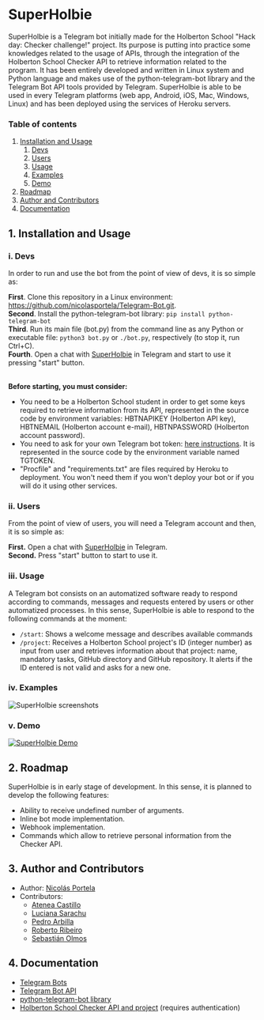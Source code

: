 # SuperHolbie

SuperHolbie is a Telegram bot initially made for the Holberton School "Hack day: Checker challenge!" project. Its purpose is putting into practice some knowledges related to the usage of APIs, through the integration of the Holberton School Checker API to retrieve information related to the program.
It has been entirely developed and written in Linux system and Python language and makes use of the python-telegram-bot library and the Telegram Bot API tools provided by Telegram. SuperHolbie is able to be used in every Telegram platforms (web app, Android, iOS, Mac, Windows, Linux) and has been deployed using the services of Heroku servers.

### Table of contents
1. [Installation and Usage](#1)
   1. [Devs](#11)
   2. [Users](#12)
   3. [Usage](#13)
   4. [Examples](#14)
   5. [Demo](#15)
2. [Roadmap](#2)
3. [Author and Contributors](#3)
4. [Documentation](#4)

## 1. Installation and Usage <a name="1"></a>

### i. Devs <a name="11"></a>
In order to run and use the bot from the point of view of devs, it is so simple as:

**First**. Clone this repository in a Linux environment: https://github.com/nicolasportela/Telegram-Bot.git. \
**Second**. Install the python-telegram-bot library: `pip install python-telegram-bot`\
**Third**. Run its main file (bot\.py) from the command line as any Python or executable file: `python3 bot.py` or `./bot.py`, respectively (to stop it, run Ctrl+C).\
**Fourth**. Open a chat with [SuperHolbie](http://t.me/SuperHolbieBot) in Telegram and start to use it pressing "start" button.

\
**Before starting, you must consider:** 
* You need to be a Holberton School student in order to get some keys required to retrieve information from its API, represented in the source code by environment variables: HBTNAPIKEY (Holberton API key), HBTNEMAIL (Holberton account e-mail), HBTNPASSWORD (Holberton account password).
* You need to ask for your own Telegram bot token: [here instructions](https://core.telegram.org/bots#creating-a-new-bot). It is represented in the source code by the environment variable named TGTOKEN.
* "Procfile" and "requirements.txt" are files required by Heroku to deployment. You won't need them if you won't deploy your bot or if you will do it using other services.

### ii. Users <a name="12"></a>
From the point of view of users, you will need a Telegram account and then, it is so simple as:

**First.** Open a chat with [SuperHolbie](http://t.me/SuperHolbieBot) in Telegram.\
**Second.** Press "start" button to start to use it.

### iii. Usage <a name="13"></a>
A Telegram bot consists on an automatized software ready to respond according to commands, messages and requests entered by users or other automatized processes. In this sense, SuperHolbie is able to respond to the following commands at the moment:

* `/start`: Shows a welcome message and describes available commands
* `/project`: Receives a Holberton School project's ID (integer number) as input from user and retrieves information about that project: name, mandatory tasks, GitHub directory and GitHub repository. It alerts if the ID entered is not valid and asks for a new one.

### iv. Examples <a name="14"></a>

![SuperHolbie screenshots](https://lh3.googleusercontent.com/pw/ACtC-3csAW175HlvTRJxOV3MFyRZmHWE-m06jhX3HBaf54IV49T92fWMnPui4TK5ysvJ0G3x9p3wmyxnZAJgJjQKQBnVUsOphqpfU_YsGl_eqcJwoXVndii7V_KqGmVdyUGYRSxiF8gWACsvNt7JfixQk9_1=w1154-h923-no?authuser=0)

### v. Demo <a name="15"></a>

[![SuperHolbie Demo](https://lh3.googleusercontent.com/mLLtZqMp4XGwwI0yC1vyF-EAcJUAT_mkvM-Cy_fpBU-IZMyVVL7SzSESEsQUj5PR5O9uyZxa2dfYJMlebaif8CHzwW9ERRpF04ImwzBJh4hqVEK9xQrNKFkjiGN4tQog6h3d6uc1CNRO3_G1x5Zimp8Knwx5VVPCZzowbxBDCLoqEyToXF8ttRzYlzdg009Fvk032eOFqVI43GP0FE527Vk2HEWlAE6-p1YuTFj4IXxKcvgJa6DGsiyt8X34r_BnD8H2Gwzj9boIp3TZz5iNSmpoBENt9MjiF5iJxilqbgqDm1mo3IxDZZIhBe_CaeiTgi7NJZOAkYwSqcWeiT49BQlN7cmSwBHRrCTGiGSDW-3HmYe3MRqL5dyHpwv1AjsiMidVadvwDs1sxKCjH4BoOAr25FX3K_k2Si29YDPzsXgytp5T3B5aqCSMfFtQCpUgzxnBNzKlvxEst1rhxKC8UfhfWifphz7QgXWuX_YMbs5NnX0GGsJxkVrjPlkStj-9VqUsy_BDJxiuYIyQIX-FLRLVe9kG28cYyjzLgXK4u_6wAcY382xjDG53J2tZ1ukXmE4rn_br1iKmNRAFMt09jLsRxhXfabgO1M1KsLhBXbB8kgQzhXESSDrmrYJA80U8Bwwii-QVEWv9GYDoHUxrNB2k1B5-LDwZk-Wn_PMecK_7hF9jDvPcUPonf8FJ224p2OyOXpQn1A6kuya3tBkxn8Q=w1160-h655-no?authuser=1)](https://youtu.be/x2P-HbK8G2Y "SuperHolbie Demo")

## 2. Roadmap <a name="2"></a>
SuperHolbie is in early stage of development. In this sense, it is planned to develop the following features:
* Ability to receive undefined number of arguments.
* Inline bot mode implementation.
* Webhook implementation.
* Commands which allow to retrieve personal information from the Checker API. 

## 3. Author and Contributors <a name="3"></a>
* Author: [Nicolás Portela](https://github.com/nicolasportela)
* Contributors:
  * [Atenea Castillo](https://github.com/AteCastillo)
  * [Luciana Sarachu](https://github.com/luciana-sarachu)
  * [Pedro Arbilla](https://github.com/parbilla)
  * [Roberto Ribeiro](https://github.com/ribeiro-uy)
  * [Sebastián Olmos](https://github.com/olmoshbtn)

## 4. Documentation <a name="4"></a>
* [Telegram Bots](https://core.telegram.org/bots)
* [Telegram Bot API](https://core.telegram.org/bots/api)
* [python-telegram-bot library](https://python-telegram-bot.org)
* [Holberton School Checker API and project](https://intranet.hbtn.io/projects/434) (requires authentication)

<br>
